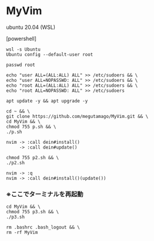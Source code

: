 # MyVim

ubuntu 20.04 (WSL)


[powershell]
```
wsl -s Ubuntu
Ubuntu config --default-user root
```

```
passwd root

echo "user ALL=(ALL:ALL) ALL" >> /etc/sudoers && \
echo "user ALL=NOPASSWD: ALL" >> /etc/sudoers && \
echo "root ALL=(ALL:ALL) ALL" >> /etc/sudoers && \
echo "root ALL=NOPASSWD: ALL" >> /etc/sudoers

apt update -y && apt upgrade -y
```

```
cd ~ && \
git clone https://github.com/megutamago/MyVim.git && \
cd MyVim && \
chmod 755 p.sh && \
./p.sh
```

```
nvim -> :call dein#install()
     -> :call dein#update()
```

```
chmod 755 p2.sh && \
./p2.sh
```
```
nvim -> :q
nvim -> :call dein#install()(update())
```

### ※ここでターミナルを再起動

```
cd MyVim && \
chmod 755 p3.sh && \
./p3.sh

rm .bashrc .bash_logout && \
rm -rf MyVim
```
